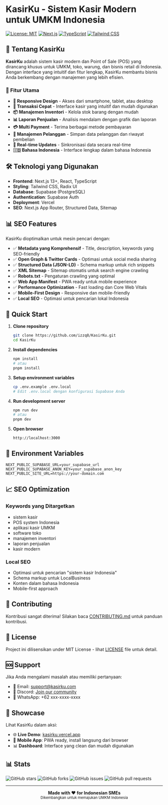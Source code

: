 # KasirKu - Sistem Kasir Modern untuk UMKM Indonesia

[![License: MIT](https://img.shields.io/badge/License-MIT-yellow.svg)](https://opensource.org/licenses/MIT)
[![Next.js](https://img.shields.io/badge/Next.js-13+-black)](https://nextjs.org/)
[![TypeScript](https://img.shields.io/badge/TypeScript-5.0+-blue)](https://www.typescriptlang.org/)
[![Tailwind CSS](https://img.shields.io/badge/Tailwind%20CSS-3.0+-38B2AC)](https://tailwindcss.com/)

## 🚀 Tentang KasirKu

**KasirKu** adalah sistem kasir modern dan Point of Sale (POS) yang dirancang khusus untuk UMKM, toko, warung, dan bisnis retail di Indonesia. Dengan interface yang intuitif dan fitur lengkap, KasirKu membantu bisnis Anda berkembang dengan manajemen yang lebih efisien.

### 🎯 Fitur Utama

- **📱 Responsive Design** - Akses dari smartphone, tablet, atau desktop
- **🛒 Transaksi Cepat** - Interface kasir yang intuitif dan mudah digunakan
- **📦 Manajemen Inventori** - Kelola stok barang dengan mudah
- **📊 Laporan Penjualan** - Analisis mendalam dengan grafik dan laporan
- **💳 Multi Payment** - Terima berbagai metode pembayaran
- **👥 Manajemen Pelanggan** - Simpan data pelanggan dan riwayat pembelian
- **🔄 Real-time Updates** - Sinkronisasi data secara real-time
- **🇮🇩 Bahasa Indonesia** - Interface lengkap dalam bahasa Indonesia

## 🛠️ Teknologi yang Digunakan

- **Frontend**: Next.js 13+, React, TypeScript
- **Styling**: Tailwind CSS, Radix UI
- **Database**: Supabase (PostgreSQL)
- **Authentication**: Supabase Auth
- **Deployment**: Vercel
- **SEO**: Next.js App Router, Structured Data, Sitemap

## 📊 SEO Features

KasirKu dioptimalkan untuk mesin pencari dengan:

- ✅ **Metadata yang Komprehensif** - Title, description, keywords yang SEO-friendly
- ✅ **Open Graph & Twitter Cards** - Optimasi untuk social media sharing
- ✅ **Structured Data (JSON-LD)** - Schema markup untuk rich snippets
- ✅ **XML Sitemap** - Sitemap otomatis untuk search engine crawling
- ✅ **Robots.txt** - Pengaturan crawling yang optimal
- ✅ **Web App Manifest** - PWA ready untuk mobile experience
- ✅ **Performance Optimization** - Fast loading dan Core Web Vitals
- ✅ **Mobile-First Design** - Responsive dan mobile-friendly
- ✅ **Local SEO** - Optimasi untuk pencarian lokal Indonesia

## 🚀 Quick Start

1. **Clone repository**
   ```bash
   git clone https://github.com/izzq8/KasirKu.git
   cd KasirKu
   ```

2. **Install dependencies**
   ```bash
   npm install
   # atau
   pnpm install
   ```

3. **Setup environment variables**
   ```bash
   cp .env.example .env.local
   # Edit .env.local dengan konfigurasi Supabase Anda
   ```

4. **Run development server**
   ```bash
   npm run dev
   # atau
   pnpm dev
   ```

5. **Open browser**
   ```
   http://localhost:3000
   ```

## 🔧 Environment Variables

```env
NEXT_PUBLIC_SUPABASE_URL=your_supabase_url
NEXT_PUBLIC_SUPABASE_ANON_KEY=your_supabase_anon_key
NEXT_PUBLIC_SITE_URL=https://your-domain.com
```

## 📈 SEO Optimization

### Keywords yang Ditargetkan
- sistem kasir
- POS system Indonesia
- aplikasi kasir UMKM
- software toko
- manajemen inventori
- laporan penjualan
- kasir modern

### Local SEO
- Optimasi untuk pencarian "sistem kasir Indonesia"
- Schema markup untuk LocalBusiness
- Konten dalam bahasa Indonesia
- Mobile-first approach

## 🤝 Contributing

Kontribusi sangat diterima! Silakan baca [CONTRIBUTING.md](CONTRIBUTING.md) untuk panduan kontribusi.

## 📄 License

Project ini dilisensikan under MIT License - lihat [LICENSE](LICENSE) file untuk detail.

## 🆘 Support

Jika Anda mengalami masalah atau memiliki pertanyaan:

- 📧 Email: support@kasirku.com
- 💬 Discord: [Join our community](https://discord.gg/kasirku)
- 📱 WhatsApp: +62 xxx-xxxx-xxxx

## 🌟 Showcase

Lihat KasirKu dalam aksi:
- 🌐 **Live Demo**: [kasirku.vercel.app](https://kasirku.vercel.app)
- 📱 **Mobile App**: PWA ready, install langsung dari browser
- 📊 **Dashboard**: Interface yang clean dan mudah digunakan

## 📊 Stats

![GitHub stars](https://img.shields.io/github/stars/izzq8/KasirKu)
![GitHub forks](https://img.shields.io/github/forks/izzq8/KasirKu)
![GitHub issues](https://img.shields.io/github/issues/izzq8/KasirKu)
![GitHub pull requests](https://img.shields.io/github/issues-pr/izzq8/KasirKu)

---

<div align="center">
  <strong>Made with ❤️ for Indonesian SMEs</strong>
  <br>
  <sub>Dikembangkan untuk memajukan UMKM Indonesia</sub>
</div>
